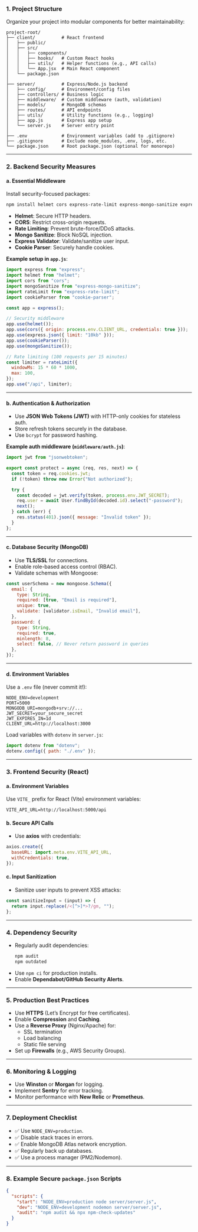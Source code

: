 ### **1. Project Structure**
Organize your project into modular components for better maintainability:
```
project-root/
├── client/          # React frontend
│   ├── public/
│   ├── src/
│   │   ├── components/
│   │   ├── hooks/   # Custom React hooks
│   │   ├── utils/   # Helper functions (e.g., API calls)
│   │   └── App.jsx  # Main React component
│   └── package.json
│
├── server/          # Express/Node.js backend
│   ├── config/      # Environment/config files
│   ├── controllers/ # Business logic
│   ├── middleware/  # Custom middleware (auth, validation)
│   ├── models/      # MongoDB schemas
│   ├── routes/      # API endpoints
│   ├── utils/       # Utility functions (e.g., logging)
│   ├── app.js       # Express app setup
│   └── server.js    # Server entry point
│
├── .env             # Environment variables (add to .gitignore)
├── .gitignore       # Exclude node_modules, .env, logs, etc.
└── package.json     # Root package.json (optional for monorepo)
```

---

### **2. Backend Security Measures**

#### **a. Essential Middleware**
Install security-focused packages:
```bash
npm install helmet cors express-rate-limit express-mongo-sanitize express-validator cookie-parser
```

- **Helmet**: Secure HTTP headers.
- **CORS**: Restrict cross-origin requests.
- **Rate Limiting**: Prevent brute-force/DDoS attacks.
- **Mongo Sanitize**: Block NoSQL injection.
- **Express Validator**: Validate/sanitize user input.
- **Cookie Parser**: Securely handle cookies.

**Example setup in `app.js`**:
```javascript
import express from "express";
import helmet from "helmet";
import cors from "cors";
import mongoSanitize from "express-mongo-sanitize";
import rateLimit from "express-rate-limit";
import cookieParser from "cookie-parser";

const app = express();

// Security middleware
app.use(helmet());
app.use(cors({ origin: process.env.CLIENT_URL, credentials: true }));
app.use(express.json({ limit: "10kb" }));
app.use(cookieParser());
app.use(mongoSanitize());

// Rate limiting (100 requests per 15 minutes)
const limiter = rateLimit({
  windowMs: 15 * 60 * 1000,
  max: 100,
});
app.use("/api", limiter);
```

---

#### **b. Authentication & Authorization**
- Use **JSON Web Tokens (JWT)** with HTTP-only cookies for stateless auth.
- Store refresh tokens securely in the database.
- Use `bcrypt` for password hashing.

**Example auth middleware (`middleware/auth.js`)**:
```javascript
import jwt from "jsonwebtoken";

export const protect = async (req, res, next) => {
  const token = req.cookies.jwt;
  if (!token) throw new Error("Not authorized");

  try {
    const decoded = jwt.verify(token, process.env.JWT_SECRET);
    req.user = await User.findById(decoded.id).select("-password");
    next();
  } catch (err) {
    res.status(401).json({ message: "Invalid token" });
  }
};
```

---

#### **c. Database Security (MongoDB)**
- Use **TLS/SSL** for connections.
- Enable role-based access control (RBAC).
- Validate schemas with Mongoose:
```javascript
const userSchema = new mongoose.Schema({
  email: {
    type: String,
    required: [true, "Email is required"],
    unique: true,
    validate: [validator.isEmail, "Invalid email"],
  },
  password: {
    type: String,
    required: true,
    minlength: 8,
    select: false, // Never return password in queries
  },
});
```

---

#### **d. Environment Variables**
Use a `.env` file (never commit it!):
```
NODE_ENV=development
PORT=5000
MONGODB_URI=mongodb+srv://...
JWT_SECRET=your_secure_secret
JWT_EXPIRES_IN=1d
CLIENT_URL=http://localhost:3000
```

Load variables with `dotenv` in `server.js`:
```javascript
import dotenv from "dotenv";
dotenv.config({ path: "./.env" });
```

---

### **3. Frontend Security (React)**

#### **a. Environment Variables**
Use `VITE_` prefix for React (Vite) environment variables:
```
VITE_API_URL=http://localhost:5000/api
```

#### **b. Secure API Calls**
- Use **axios** with credentials:
```javascript
axios.create({
  baseURL: import.meta.env.VITE_API_URL,
  withCredentials: true,
});
```

#### **c. Input Sanitization**
- Sanitize user inputs to prevent XSS attacks:
```javascript
const sanitizeInput = (input) => {
  return input.replace(/<[^>]*>?/gm, "");
};
```

---

### **4. Dependency Security**
- Regularly audit dependencies:
  ```bash
  npm audit
  npm outdated
  ```
- Use `npm ci` for production installs.
- Enable **Dependabot/GitHub Security Alerts**.

---

### **5. Production Best Practices**
- Use **HTTPS** (Let’s Encrypt for free certificates).
- Enable **Compression** and **Caching**.
- Use a **Reverse Proxy** (Nginx/Apache) for:
  - SSL termination
  - Load balancing
  - Static file serving
- Set up **Firewalls** (e.g., AWS Security Groups).

---

### **6. Monitoring & Logging**
- Use **Winston** or **Morgan** for logging.
- Implement **Sentry** for error tracking.
- Monitor performance with **New Relic** or **Prometheus**.

---

### **7. Deployment Checklist**
- ✅ Use `NODE_ENV=production`.
- ✅ Disable stack traces in errors.
- ✅ Enable MongoDB Atlas network encryption.
- ✅ Regularly back up databases.
- ✅ Use a process manager (PM2/Nodemon).

---

### **8. Example Secure `package.json` Scripts**
```json
{
  "scripts": {
    "start": "NODE_ENV=production node server/server.js",
    "dev": "NODE_ENV=development nodemon server/server.js",
    "audit": "npm audit && npx npm-check-updates"
  }
}
```